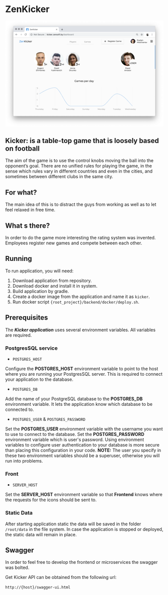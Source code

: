 # ZenKicker

[![Screenshots](docs/screenshots/animation.webp)](http://kicker.zensoft.by)

## Kicker:  is a table-top game that is loosely based on football

The aim of the game is to use the control knobs moving the ball into the 
opponent’s goal. There are no unified rules for playing the game, in the 
sense which rules vary in different countries and even in the cities, and sometimes
between different clubs in the same city.

## For what?

The main idea of this is to distract the guys from working as well as to let feel relaxed in 
free time.

## What s there?

In order to do the game more interesting the rating system was invented. Employees 
register new games and compete between each other. 

## Running

To run application, you will need:
 1) Download application from repository.
 2) Download docker and install it in system.
 3) Build application by gradle.
 4) Create a docker image from the application and name it as `kicker`.
 5) Run docker script `{root_project}/backend/docker/deploy.sh`.

## Prerequisites

The **_Kicker application_** uses several environment variables. All variables are required.

### PostgresSQL service

* `POSTGRES_HOST`

Configure the **POSTGRES_HOST** environment variable to point to the host where 
you are running your PostgresSQL server. This is required to connect your 
application to the database.

* `POSTGRES_DB`

Add the name of your PostgreSQL database to the **POSTGRES_DB** environment 
variable. It lets the application know which database to be connected to.

* `POSTGRES_USER` & `POSTGRES_PASSWORD`

Set the **POSTGRES_USER** environment variable with the username you want to 
use to connect to the database.  Set the **POSTGRES_PASSWORD** environment 
variable which is user's password. Using environment variables to configure user 
authentication to your database is more secure than placing this configuration 
in your code. **NOTE:** The user you specify in these two environment variables
should be a superuser, otherwise you will run into problems.

### Front

* `SERVER_HOST`

Set the **SERVER_HOST** environment variable so that **Frontend** knows where the requests for the icons should be sent to. 

### Static Data
After starting application static the data will be saved in the folder `/root/data` in the file system.
In case the application is stopped or deployed, the static data will 
remain in place.

## Swagger
In order to feel free to develop the frontend or microservices the swagger 
was bolted.

Get Kicker API can be obtained from the following url:

`http://{host}/swagger-ui.html`